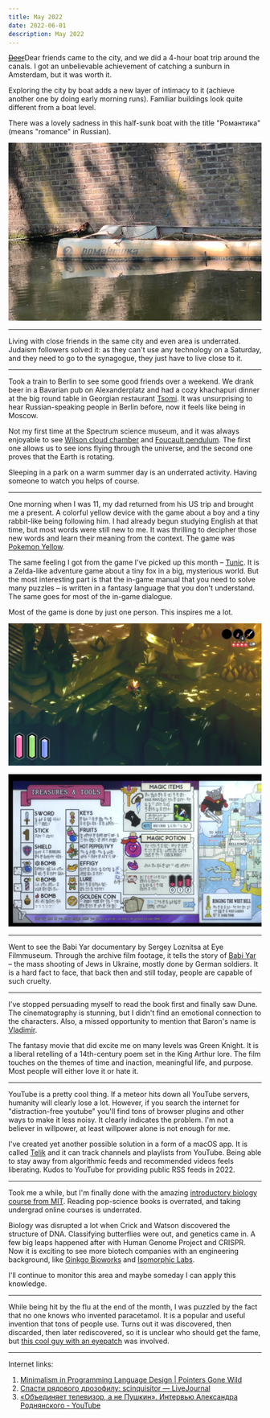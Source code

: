 ```yaml
---
title: May 2022
date: 2022-06-01
description: May 2022
---
```


[~~Deer~~](deer-friends.jpg)Dear friends came to the city, and we did a 4-hour boat trip around the canals. I got an unbelievable achievement of catching a sunburn in Amsterdam, but it was worth it.

Exploring the city by boat adds a new layer of intimacy to it (achieve another one by doing early morning runs). Familiar buildings look quite different from a boat level.

There was a lovely sadness in this half-sunk boat with the title "Романтика" (means "romance" in Russian).

![screenshot](romantika.jpg)

---

Living with close friends in the same city and even area is underrated. Judaism followers solved it: as they can't use any technology on a Saturday, and they need to go to the synagogue, they just have to live close to it.

---

Took a train to Berlin to see some good friends over a weekend. We drank beer in a Bavarian pub on Alexanderplatz and had a cozy khachapuri dinner at the big round table in Georgian restaurant [Tsomi](https://goo.gl/maps/vKtwMQsPdTgzT4Qq8). It was unsurprising to hear Russian-speaking people in Berlin before, now it feels like being in Moscow.

Not my first time at the Spectrum science museum, and it was always enjoyable to see [Wilson cloud chamber](https://en.wikipedia.org/wiki/Cloud_chamber) and [Foucault pendulum](https://en.wikipedia.org/wiki/Foucault_pendulum). The first one allows us to see ions flying through the universe, and the second one proves that the Earth is rotating.

Sleeping in a park on a warm summer day is an underrated activity. Having someone to watch you helps of course.

---

One morning when I was 11, my dad returned from his US trip and brought me a present. A colorful yellow device with the game about a boy and a tiny rabbit-like being following him. I had already begun studying English at that time, but most words were still new to me. It was thrilling to decipher those new words and learn their meaning from the context. The game was [Pokemon Yellow](https://en.wikipedia.org/wiki/Pokémon_Yellow).

The same feeling I got from the game I've picked up this month – [Tunic](https://en.wikipedia.org/wiki/Tunic_(video_game)). It is a Zelda-like adventure game about a tiny fox in a big, mysterious world. But the most interesting part is that the in-game manual that you need to solve many puzzles – is written in a fantasy language that you don't understand. The same goes for most of the in-game dialogue.

Most of the game is done by just one person. This inspires me a lot.

![Tunic game](tunic-game.jpg)

![Tunic manual](tunic-manual.jpg)

---

Went to see the Babi Yar documentary by Sergey Loznitsa at Eye Filmmuseum. Through the archive film footage, it tells the story of [Babi Yar](https://en.wikipedia.org/wiki/Babi_Yar) – the mass shooting of Jews in Ukraine, mostly done by German soldiers. It is a hard fact to face, that back then and still today, people are capable of such cruelty.

---

I've stopped persuading myself to read the book first and finally saw Dune. The cinematography is stunning, but I didn't find an emotional connection to the characters. Also, a missed opportunity to mention that Baron's name is [Vladimir](https://en.wikipedia.org/wiki/Vladimir_Harkonnen).

The fantasy movie that did excite me on many levels was Green Knight. It is a liberal retelling of a 14th-century poem set in the King Arthur lore. The film touches on the themes of time and inaction, meaningful life, and purpose. Most people will either love it or hate it.

---

YouTube is a pretty cool thing. If a meteor hits down all YouTube servers, humanity will clearly lose a lot. However, if you search the internet for "distraction-free youtube" you'll find tons of browser plugins and other ways to make it less noisy. It clearly indicates the problem. I'm not a believer in willpower, at least willpower alone is not enough for me.

I've created yet another possible solution in a form of a macOS app. It is called [Telik](https://github.com/agentcooper/Telik) and it can track channels and playlists from YouTube. Being able to stay away from algorithmic feeds and recommended videos feels liberating. Kudos to YouTube for providing public RSS feeds in 2022.

---

Took me a while, but I'm finally done with the amazing [introductory biology course from MIT](https://www.edx.org/course/introduction-to-biology-the-secret-of-life-3). Reading pop-science books is overrated, and taking undergrad online courses is underrated.

Biology was disrupted a lot when Crick and Watson discovered the structure of DNA. Classifying butterflies were out, and genetics came in. A few big leaps happened after with Human Genome Project and CRISPR. Now it is exciting to see more biotech companies with an engineering background, like [Ginkgo Bioworks](https://www.ginkgobioworks.com) and [Isomorphic Labs](https://www.isomorphiclabs.com).

I'll continue to monitor this area and maybe someday I can apply this knowledge. 

---

While being hit by the flu at the end of the month, I was puzzled by the fact that no one knows who invented paracetamol. It is a popular and useful invention that tons of people use. Turns out it was discovered, then discarded, then later rediscovered, so it is unclear who should get the fame, but [this cool guy with an eyepatch](https://en.wikipedia.org/wiki/Julius_Axelrod) was involved.

---

Internet links:

1. [Minimalism in Programming Language Design | Pointers Gone Wild](https://pointersgonewild.com/2022/05/23/minimalism-in-programming-language-design/)
2. [Спасти рядового дрозофилу: scinquisitor — LiveJournal](https://scinquisitor.livejournal.com/201769.html)
3. [«Объединяет телевизор, а не Пушкин». Интервью Александра Роднянского - YouTube](https://www.youtube.com/watch?v=vvPHcjfeIII)
